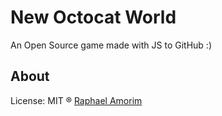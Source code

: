 # New Octocat World

An Open Source game made with JS to GitHub :)


## About

License: MIT ® [Raphael Amorim](https://github.com/raphamorim/)
